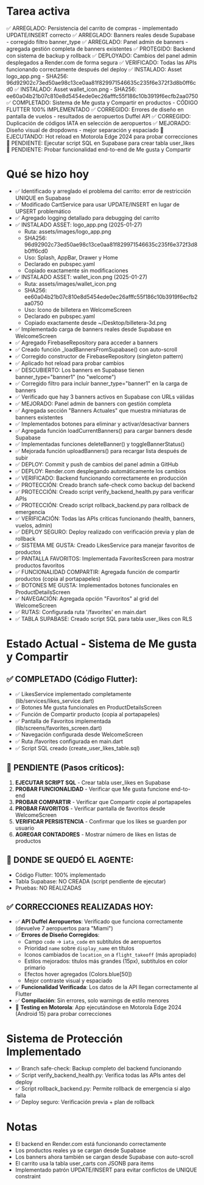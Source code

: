# Tarea activa
✅ ARREGLADO: Persistencia del carrito de compras - implementado UPDATE/INSERT correcto
✅ ARREGLADO: Banners reales desde Supabase - corregido filtro banner_type
✅ ARREGLADO: Panel admin de banners - agregada gestión completa de banners existentes
✅ PROTEGIDO: Backend con sistema de backup y rollback
✅ DEPLOYADO: Cambios del panel admin desplegados a Render.com de forma segura
✅ VERIFICADO: Todas las APIs funcionando correctamente después del deploy
✅ INSTALADO: Asset logo_app.png - SHA256: 96d92902c73ed50ae98c13ce0aa81f829971546635c235f6e372f3d8b0ff6cd0
✅ INSTALADO: Asset wallet_icon.png - SHA256: ee60a04b21b07c810e8d5454ede0ec26afffc55f186c10b3919f6ecfb2aa0750
✅ COMPLETADO: Sistema de Me gusta y Compartir en productos - CÓDIGO FLUTTER 100% IMPLEMENTADO
✅ CORREGIDO: Errores de diseño en pantalla de vuelos - resultados de aeropuertos Duffel API
✅ CORREGIDO: Duplicación de códigos IATA en selección de aeropuertos
✅ MEJORADO: Diseño visual de dropdowns - mejor separación y espaciado
🔄 EJECUTANDO: Hot reload en Motorola Edge 2024 para probar correcciones
🔄 PENDIENTE: Ejecutar script SQL en Supabase para crear tabla user_likes
🔄 PENDIENTE: Probar funcionalidad end-to-end de Me gusta y Compartir

# Qué se hizo hoy
- ✅ Identificado y arreglado el problema del carrito: error de restricción UNIQUE en Supabase
- ✅ Modificado CartService para usar UPDATE/INSERT en lugar de UPSERT problemático
- ✅ Agregado logging detallado para debugging del carrito
- ✅ INSTALADO ASSET: logo_app.png (2025-01-27)
  - Ruta: assets/images/logo_app.png
  - SHA256: 96d92902c73ed50ae98c13ce0aa81f829971546635c235f6e372f3d8b0ff6cd0
  - Uso: Splash, AppBar, Drawer y Home
  - Declarado en pubspec.yaml
  - Copiado exactamente sin modificaciones
- ✅ INSTALADO ASSET: wallet_icon.png (2025-01-27)
  - Ruta: assets/images/wallet_icon.png
  - SHA256: ee60a04b21b07c810e8d5454ede0ec26afffc55f186c10b3919f6ecfb2aa0750
  - Uso: Icono de billetera en WelcomeScreen
  - Declarado en pubspec.yaml
  - Copiado exactamente desde ~/Desktop/billetera-3d.png
- ✅ Implementado carga de banners reales desde Supabase en WelcomeScreen
- ✅ Agregado FirebaseRepository para acceder a banners
- ✅ Creado función _loadBannersFromSupabase() con auto-scroll
- ✅ Corregido constructor de FirebaseRepository (singleton pattern)
- ✅ Aplicado hot reload para probar cambios
- ✅ DESCUBIERTO: Los banners en Supabase tienen banner_type="banner1" (no "welcome")
- ✅ Corregido filtro para incluir banner_type="banner1" en la carga de banners
- ✅ Verificado que hay 3 banners activos en Supabase con URLs válidas
- ✅ MEJORADO: Panel admin de banners con gestión completa
- ✅ Agregada sección "Banners Actuales" que muestra miniaturas de banners existentes
- ✅ Implementados botones para eliminar y activar/desactivar banners
- ✅ Agregada función loadCurrentBanners() para cargar banners desde Supabase
- ✅ Implementadas funciones deleteBanner() y toggleBannerStatus()
- ✅ Mejorada función uploadBanners() para recargar lista después de subir
- ✅ DEPLOY: Commit y push de cambios del panel admin a GitHub
- ✅ DEPLOY: Render.com desplegando automáticamente los cambios
- ✅ VERIFICADO: Backend funcionando correctamente en producción
- ✅ PROTECCIÓN: Creado branch safe-check como backup del backend
- ✅ PROTECCIÓN: Creado script verify_backend_health.py para verificar APIs
- ✅ PROTECCIÓN: Creado script rollback_backend.py para rollback de emergencia
- ✅ VERIFICACIÓN: Todas las APIs críticas funcionando (health, banners, vuelos, admin)
- ✅ DEPLOY SEGURO: Deploy realizado con verificación previa y plan de rollback
- ✅ SISTEMA ME GUSTA: Creado LikesService para manejar favoritos de productos
- ✅ PANTALLA FAVORITOS: Implementada FavoritesScreen para mostrar productos favoritos
- ✅ FUNCIONALIDAD COMPARTIR: Agregada función de compartir productos (copia al portapapeles)
- ✅ BOTONES ME GUSTA: Implementados botones funcionales en ProductDetailsScreen
- ✅ NAVEGACIÓN: Agregada opción "Favoritos" al grid del WelcomeScreen
- ✅ RUTAS: Configurada ruta '/favorites' en main.dart
- ✅ TABLA SUPABASE: Creado script SQL para tabla user_likes con RLS

# Estado Actual - Sistema de Me gusta y Compartir

## ✅ COMPLETADO (Código Flutter):
- ✅ LikesService implementado completamente (lib/services/likes_service.dart)
- ✅ Botones Me gusta funcionales en ProductDetailsScreen
- ✅ Función de Compartir producto (copia al portapapeles)
- ✅ Pantalla de Favoritos implementada (lib/screens/favorites_screen.dart)
- ✅ Navegación configurada desde WelcomeScreen
- ✅ Ruta /favorites configurada en main.dart
- ✅ Script SQL creado (create_user_likes_table.sql)

## 🔄 PENDIENTE (Pasos críticos):
1. **EJECUTAR SCRIPT SQL** - Crear tabla user_likes en Supabase
2. **PROBAR FUNCIONALIDAD** - Verificar que Me gusta funcione end-to-end
3. **PROBAR COMPARTIR** - Verificar que Compartir copie al portapapeles
4. **PROBAR FAVORITOS** - Verificar pantalla de favoritos desde WelcomeScreen
5. **VERIFICAR PERSISTENCIA** - Confirmar que los likes se guarden por usuario
6. **AGREGAR CONTADORES** - Mostrar número de likes en listas de productos

## 📍 DONDE SE QUEDÓ EL AGENTE:
- Código Flutter: 100% implementado
- Tabla Supabase: NO CREADA (script pendiente de ejecutar)
- Pruebas: NO REALIZADAS

## ✅ CORRECCIONES REALIZADAS HOY:
- ✅ **API Duffel Aeropuertos**: Verificado que funciona correctamente (devuelve 7 aeropuertos para "Miami")
- ✅ **Errores de Diseño Corregidos**:
  - Campo `code` → `iata_code` en subtítulos de aeropuertos
  - Prioridad `name` sobre `display_name` en títulos
  - Iconos cambiados de `location_on` a `flight_takeoff` (más apropiado)
  - Estilos mejorados: títulos más grandes (15px), subtítulos en color primario
  - Efectos hover agregados (Colors.blue[50])
  - Mejor contraste visual y espaciado
- ✅ **Funcionalidad Verificada**: Los datos de la API llegan correctamente al Flutter
- ✅ **Compilación**: Sin errores, solo warnings de estilo menores
- 🔄 **Testing en Motorola**: App ejecutándose en Motorola Edge 2024 (Android 15) para probar correcciones

# Sistema de Protección Implementado
- ✅ Branch safe-check: Backup completo del backend funcionando
- ✅ Script verify_backend_health.py: Verifica todas las APIs antes del deploy
- ✅ Script rollback_backend.py: Permite rollback de emergencia si algo falla
- ✅ Deploy seguro: Verificación previa + plan de rollback

# Notas
- El backend en Render.com está funcionando correctamente
- Los productos reales ya se cargan desde Supabase
- Los banners ahora también se cargan desde Supabase con auto-scroll
- El carrito usa la tabla user_carts con JSONB para items
- Implementado patrón UPDATE/INSERT para evitar conflictos de UNIQUE constraint
